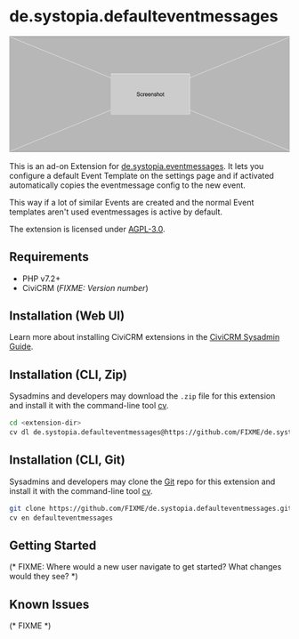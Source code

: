 # de.systopia.defaulteventmessages

![Screenshot](/images/screenshot.png)

This is an ad-on Extension for [de.systopia.eventmessages](https://github.com/systopia/de.systopia.eventmessages). It lets you configure a default Event Template on the settings page and if activated automatically copies the eventmessage config to the new event.

This way if a lot of similar Events are created and the normal Event templates aren't used eventmessages is active by default.

The extension is licensed under [AGPL-3.0](LICENSE.txt).

## Requirements

* PHP v7.2+
* CiviCRM (*FIXME: Version number*)

## Installation (Web UI)

Learn more about installing CiviCRM extensions in the [CiviCRM Sysadmin Guide](https://docs.civicrm.org/sysadmin/en/latest/customize/extensions/).

## Installation (CLI, Zip)

Sysadmins and developers may download the `.zip` file for this extension and
install it with the command-line tool [cv](https://github.com/civicrm/cv).

```bash
cd <extension-dir>
cv dl de.systopia.defaulteventmessages@https://github.com/FIXME/de.systopia.defaulteventmessages/archive/master.zip
```

## Installation (CLI, Git)

Sysadmins and developers may clone the [Git](https://en.wikipedia.org/wiki/Git) repo for this extension and
install it with the command-line tool [cv](https://github.com/civicrm/cv).

```bash
git clone https://github.com/FIXME/de.systopia.defaulteventmessages.git
cv en defaulteventmessages
```

## Getting Started

(* FIXME: Where would a new user navigate to get started? What changes would they see? *)

## Known Issues

(* FIXME *)
